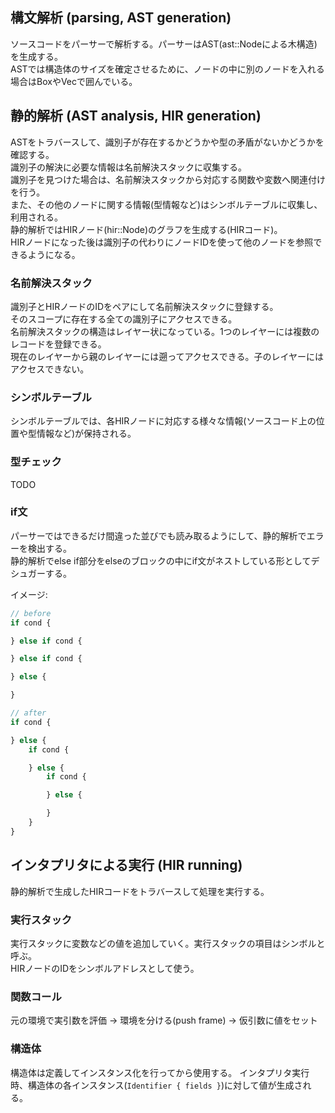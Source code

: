 ## 構文解析 (parsing, AST generation)
ソースコードをパーサーで解析する。パーサーはAST(ast::Nodeによる木構造)を生成する。  
ASTでは構造体のサイズを確定させるために、ノードの中に別のノードを入れる場合はBoxやVecで囲んでいる。

## 静的解析 (AST analysis, HIR generation)
ASTをトラバースして、識別子が存在するかどうかや型の矛盾がないかどうかを確認する。  
識別子の解決に必要な情報は名前解決スタックに収集する。  
識別子を見つけた場合は、名前解決スタックから対応する関数や変数へ関連付けを行う。  
また、その他のノードに関する情報(型情報など)はシンボルテーブルに収集し、利用される。  
静的解析ではHIRノード(hir::Node)のグラフを生成する(HIRコード)。  
HIRノードになった後は識別子の代わりにノードIDを使って他のノードを参照できるようになる。

### 名前解決スタック
識別子とHIRノードのIDをペアにして名前解決スタックに登録する。  
そのスコープに存在する全ての識別子にアクセスできる。  
名前解決スタックの構造はレイヤー状になっている。1つのレイヤーには複数のレコードを登録できる。  
現在のレイヤーから親のレイヤーには遡ってアクセスできる。子のレイヤーにはアクセスできない。

### シンボルテーブル
シンボルテーブルでは、各HIRノードに対応する様々な情報(ソースコード上の位置や型情報など)が保持される。

### 型チェック
TODO

### if文
パーサーではできるだけ間違った並びでも読み取るようにして、静的解析でエラーを検出する。  
静的解析でelse if部分をelseのブロックの中にif文がネストしている形としてデシュガーする。

イメージ:
```ts
// before
if cond {

} else if cond {

} else if cond {

} else {

}

// after
if cond {

} else {
    if cond {

    } else {
        if cond {

        } else {

        }
    }
}
```

## インタプリタによる実行 (HIR running)
静的解析で生成したHIRコードをトラバースして処理を実行する。  

### 実行スタック
実行スタックに変数などの値を追加していく。実行スタックの項目はシンボルと呼ぶ。  
HIRノードのIDをシンボルアドレスとして使う。

### 関数コール
元の環境で実引数を評価 -> 環境を分ける(push frame) -> 仮引数に値をセット

### 構造体
構造体は定義してインスタンス化を行ってから使用する。
インタプリタ実行時、構造体の各インスタンス(`Identifier { fields }`)に対して値が生成される。

